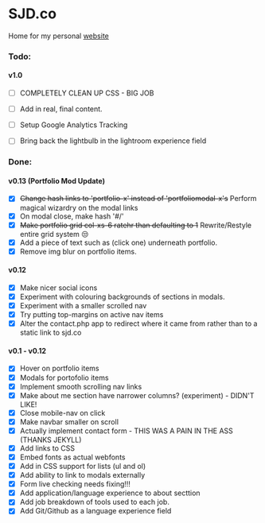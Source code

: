 # SJD.co
Home for my personal [website][1]

### Todo:

#### v1.0
- [ ] COMPLETELY CLEAN UP CSS - BIG JOB
- [ ] Add in real, final content.
- [ ] Setup Google Analytics Tracking
- [ ] Bring back the lightbulb in the lightroom experience field


### Done:
#### v0.13 (Portfolio Mod Update)
- [x] ~~Change hash links to 'portfolio-x' instead of 'portfoliomodal-x's~~ Perform magical wizardry on the modal links
- [x] On modal close, make hash '#/'
- [x] ~~Make portfolio grid col-xs-6 ratehr than defaulting to 1~~ Rewrite/Restyle entire grid system 😒
- [x] Add a piece of text such as (click one) underneath portfolio.
- [x] Remove img blur on portfolio items.

#### v0.12
- [x] Make nicer social icons
- [x] Experiment with colouring backgrounds of sections in modals.
- [x] Experiment with a smaller scrolled nav
- [x] Try putting top-margins on active nav items
- [x] Alter the contact.php app to redirect where it came from rather than to a static link to sjd.co

#### v0.1 - v0.12
- [x] Hover on portfolio items 
- [x] Modals for portofolio items
- [x] Implement smooth scrolling nav links
- [x] Make about me section have narrower columns? (experiment) - DIDN'T LIKE!
- [x] Close mobile-nav on click
- [x] Make navbar smaller on scroll
- [x] Actually implement contact form - THIS WAS A PAIN IN THE ASS (THANKS JEKYLL)
- [x] Add links to CSS
- [x] Embed fonts as actual webfonts
- [x] Add in CSS support for lists (ul and ol)
- [x] Add ability to link to modals externally
- [x] Form live checking needs fixing!!!
- [x] Add application/language experience to about secttion
- [x] Add job breakdown of tools used to each job.
- [x] Add Git/Github as a language experience field

[1]:	http://sjd.co/